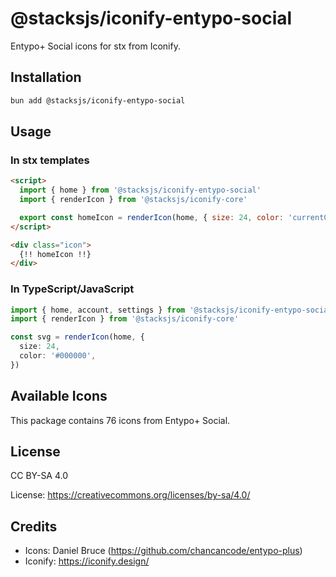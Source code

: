 # @stacksjs/iconify-entypo-social

Entypo+ Social icons for stx from Iconify.

## Installation

```bash
bun add @stacksjs/iconify-entypo-social
```

## Usage

### In stx templates

```html
<script>
  import { home } from '@stacksjs/iconify-entypo-social'
  import { renderIcon } from '@stacksjs/iconify-core'

  export const homeIcon = renderIcon(home, { size: 24, color: 'currentColor' })
</script>

<div class="icon">
  {!! homeIcon !!}
</div>
```

### In TypeScript/JavaScript

```typescript
import { home, account, settings } from '@stacksjs/iconify-entypo-social'
import { renderIcon } from '@stacksjs/iconify-core'

const svg = renderIcon(home, {
  size: 24,
  color: '#000000',
})
```

## Available Icons

This package contains 76 icons from Entypo+ Social.

## License

CC BY-SA 4.0

License: https://creativecommons.org/licenses/by-sa/4.0/

## Credits

- Icons: Daniel Bruce (https://github.com/chancancode/entypo-plus)
- Iconify: https://iconify.design/
